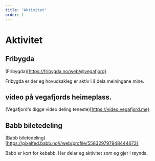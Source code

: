 ```yaml
---
title: "Aktivitet"
order: 1
---
```

# Aktivitet

## Fribygda
(Fribygda)[https://fribygda.no/web/@vegafjord}

Fribygda er der eg hovudsakleg er aktiv i å dela meiningane mine. 

## video på vegafjords heimeplass.
(Vegafjord's digge video deling teneste)[https://video.vegafjord.me}

## Babb biletedeling 
(Babb biletedeling)[https://pixelfed.babb.no/i/web/profile/558329797948444673}

Babb er kort for kebabb. Her delar eg aktivitet som eg gjer i røynda. 